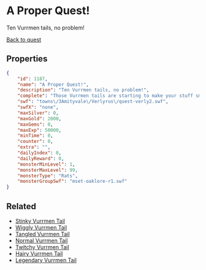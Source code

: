 # A Proper Quest!

Ten Vurrmen tails, no problem!

[Back to quest](../quests.md)

## Properties

```json
{
    "id": 1187,
    "name": "A Proper Quest!",
    "description": "Ten Vurrmen tails, no problem!",
    "complete": "Those Vurrmen tails are starting to make your stuff smell funny, but at least you can try to understand that cat now!",
    "swf": "towns\/3Amityvale\/Verlyrus\/quest-verly2.swf",
    "swfX": "none",
    "maxSilver": 0,
    "maxGold": 2000,
    "maxGems": 0,
    "maxExp": 50000,
    "minTime": 0,
    "counter": 0,
    "extra": "",
    "dailyIndex": 0,
    "dailyReward": 0,
    "monsterMinLevel": 1,
    "monsterMaxLevel": 99,
    "monsterType": "Rats",
    "monsterGroupSwf": "mset-oaklore-r1.swf"
}
```

## Related

- [Stinky Vurrmen Tail](../items/12512-stinky-vurrmen-tail.md)
- [Wiggly Vurrmen Tail](../items/12513-wiggly-vurrmen-tail.md)
- [Tangled Vurrmen Tail](../items/12514-tangled-vurrmen-tail.md)
- [Normal Vurrmen Tail](../items/12515-normal-vurrmen-tail.md)
- [Twitchy Vurrmen Tail](../items/12516-twitchy-vurrmen-tail.md)
- [Hairy Vurrmen Tail](../items/12517-hairy-vurrmen-tail.md)
- [Legendary Vurrmen Tail](../items/12518-legendary-vurrmen-tail.md)

